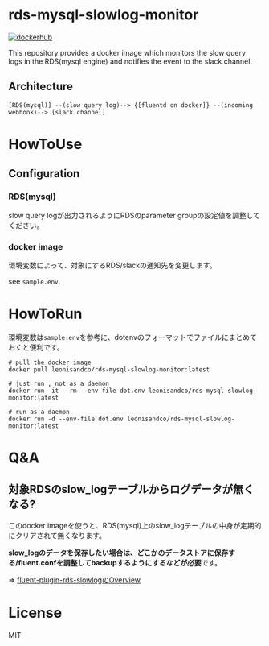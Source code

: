 # rds-mysql-slowlog-monitor

[![dockerhub](https://img.shields.io/docker/automated/leonisandco/rds-mysql-slowlog-monitor.svg)](https://hub.docker.com/r/leonisandco/rds-mysql-slowlog-monitor/)

This repository provides a docker image which monitors the slow query logs in the RDS(mysql engine) and notifies the event to the slack channel.

## Architecture

```
[RDS(mysql)] --(slow query log)--> {[fluentd on docker]} --(incoming webhook)--> [slack channel]
```

# HowToUse

## Configuration

### RDS(mysql)

slow query logが出力されるようにRDSのparameter groupの設定値を調整してください。

### docker image

環境変数によって、対象にするRDS/slackの通知先を変更します。

see `sample.env`.

# HowToRun

環境変数は`sample.env`を参考に、dotenvのフォーマットでファイルにまとめておくと便利です。

```
# pull the docker image
docker pull leonisandco/rds-mysql-slowlog-monitor:latest

# just run , not as a daemon
docker run -it --rm --env-file dot.env leonisandco/rds-mysql-slowlog-monitor:latest

# run as a daemon
docker run -d --env-file dot.env leonisandco/rds-mysql-slowlog-monitor:latest
```

# Q&A

## 対象RDSのslow\_logテーブルからログデータが無くなる?

このdocker imageを使うと、RDS(mysql)上のslow\_logテーブルの中身が定期的にクリアされて無くなります。

**slow_logのデータを保存したい場合は、どこかのデータストアに保存する/fluent.confを調整してbackupするようにするなどが必要**です。

=> [fluent-plugin-rds-slowlogのOverview](https://github.com/kenjiskywalker/fluent-plugin-rds-slowlog#overview)

# License

MIT
